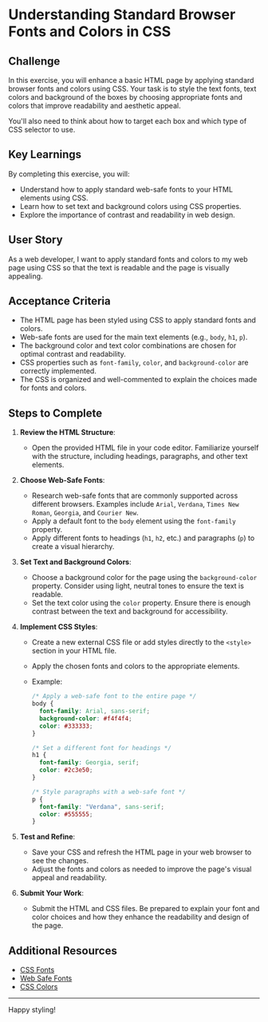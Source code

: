 # Understanding Standard Browser Fonts and Colors in CSS

## Challenge

In this exercise, you will enhance a basic HTML page by applying standard browser fonts and colors using CSS. Your task is to style the text fonts, text colors and background of the boxes by choosing appropriate fonts and colors that improve readability and aesthetic appeal.

You'll also need to think about how to target each box and which type of CSS selector to use.

## Key Learnings

By completing this exercise, you will:

- Understand how to apply standard web-safe fonts to your HTML elements using CSS.
- Learn how to set text and background colors using CSS properties.
- Explore the importance of contrast and readability in web design.

## User Story

As a web developer, I want to apply standard fonts and colors to my web page using CSS so that the text is readable and the page is visually appealing.

## Acceptance Criteria

- The HTML page has been styled using CSS to apply standard fonts and colors.
- Web-safe fonts are used for the main text elements (e.g., `body`, `h1`, `p`).
- The background color and text color combinations are chosen for optimal contrast and readability.
- CSS properties such as `font-family`, `color`, and `background-color` are correctly implemented.
- The CSS is organized and well-commented to explain the choices made for fonts and colors.

## Steps to Complete

1. **Review the HTML Structure**:

   - Open the provided HTML file in your code editor. Familiarize yourself with the structure, including headings, paragraphs, and other text elements.

2. **Choose Web-Safe Fonts**:

   - Research web-safe fonts that are commonly supported across different browsers. Examples include `Arial`, `Verdana`, `Times New Roman`, `Georgia`, and `Courier New`.
   - Apply a default font to the `body` element using the `font-family` property.
   - Apply different fonts to headings (`h1`, `h2`, etc.) and paragraphs (`p`) to create a visual hierarchy.

3. **Set Text and Background Colors**:

   - Choose a background color for the page using the `background-color` property. Consider using light, neutral tones to ensure the text is readable.
   - Set the text color using the `color` property. Ensure there is enough contrast between the text and background for accessibility.

4. **Implement CSS Styles**:

   - Create a new external CSS file or add styles directly to the `<style>` section in your HTML file.
   - Apply the chosen fonts and colors to the appropriate elements.
   - Example:

     ```css
     /* Apply a web-safe font to the entire page */
     body {
       font-family: Arial, sans-serif;
       background-color: #f4f4f4;
       color: #333333;
     }

     /* Set a different font for headings */
     h1 {
       font-family: Georgia, serif;
       color: #2c3e50;
     }

     /* Style paragraphs with a web-safe font */
     p {
       font-family: "Verdana", sans-serif;
       color: #555555;
     }
     ```

5. **Test and Refine**:

   - Save your CSS and refresh the HTML page in your web browser to see the changes.
   - Adjust the fonts and colors as needed to improve the page's visual appeal and readability.

6. **Submit Your Work**:
   - Submit the HTML and CSS files. Be prepared to explain your font and color choices and how they enhance the readability and design of the page.

## Additional Resources

- [CSS Fonts](https://www.w3schools.com/css/css_font.asp)
- [Web Safe Fonts](https://www.cssfontstack.com/)
- [CSS Colors](https://developer.mozilla.org/en-US/docs/Web/CSS/color)

---

Happy styling!
